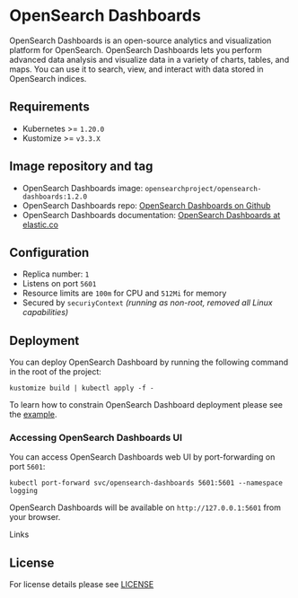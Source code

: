 # OpenSearch Dashboards

<!-- <KFD-DOCS> -->

OpenSearch Dashboards is an open-source analytics and visualization platform for OpenSearch.
OpenSearch Dashboards lets you perform advanced data analysis and visualize data in a variety
of charts, tables, and maps. You can use it to search, view, and interact with data
stored in OpenSearch indices.

## Requirements

- Kubernetes >= `1.20.0`
- Kustomize >= `v3.3.X`

## Image repository and tag

* OpenSearch Dashboards image: `opensearchproject/opensearch-dashboards:1.2.0`
* OpenSearch Dashboards repo: [OpenSearch Dashboards on Github][opensearch-dashboards-github]
* OpenSearch Dashboards documentation: [OpenSearch Dashboards at elastic.co][opensearch-dashboards-doc]

## Configuration

- Replica number: `1`
- Listens on port `5601`
- Resource limits are `100m` for CPU and `512Mi` for memory
- Secured by `securiyContext` *(running as non-root, removed all Linux capabilities)*

## Deployment

You can deploy OpenSearch Dashboard by running the following command in the root of the project:

```shell
kustomize build | kubectl apply -f -
```

To learn how to constrain OpenSearch Dashboard deployment please see the
[example](../../examples/opensearch-dashboard-node-selector).

### Accessing OpenSearch Dashboards UI

You can access OpenSearch Dashboards web UI by port-forwarding on port `5601`:

```shell
kubectl port-forward svc/opensearch-dashboards 5601:5601 --namespace logging
```

OpenSearch Dashboards will be available on `http://127.0.0.1:5601` from your browser.

Links

[opensearch-dashboards-doc]: https://opensearch.org/docs/latest/dashboards/index/
[opensearch-dashboards-github]: https://github.com/opensearch-project/OpenSearch-Dashboards

<!-- </KFD-DOCS> -->

## License

For license details please see [LICENSE](../../LICENSE)
